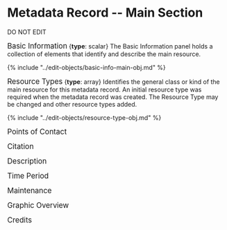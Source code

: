 # Metadata Record -- Main Section
DO NOT EDIT

<span class="md-panel" style="font-size: larger">Basic Information</span> <i class="fa fa-asterisk required" title="Required"> </i> {**type**: scalar} The <span class="md-panel">Basic Information</span> panel holds a collection of elements that identify and describe the main resource.

{% include "../edit-objects/basic-info-main-obj.md" %}

<span class="md-panel" style="font-size: larger">Resource Types</span> <i class="fa fa-asterisk required" title="Required"> </i> {**type**: array} Identifies the general class or kind of the main resource for this metadata record. An initial resource type was required when the metadata record was created.  The <span class="md-panel">Resource Type</span> may be changed and other resource types added.

{% include "../edit-objects/resource-type-obj.md" %}

<span class="md-panel" style="font-size: larger">Points of Contact</span>

<span class="md-panel" style="font-size: larger">Citation</span>

<span class="md-panel" style="font-size: larger">Description</span>

<span class="md-panel" style="font-size: larger">Time Period</span>

<span class="md-panel" style="font-size: larger">Maintenance</span>

<span class="md-panel" style="font-size: larger">Graphic Overview</span>

<span class="md-panel" style="font-size: larger">Credits</span>
